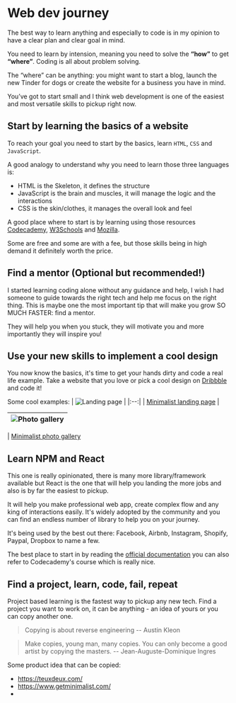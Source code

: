 # Web dev journey

The best way to learn anything and especially to code is in my opinion to have a clear plan and clear goal in mind.

You need to learn by intension, meaning you need to solve the **“how”** to get **“where”**. Coding is all about problem solving.

The “where” can be anything: you might want to start a blog, launch the new Tinder for dogs or create the website for a business you have in mind.

You’ve got to start small and I think web development is one of the easiest and most versatile skills to pickup right now.

## Start by learning the basics of a website

To reach your goal you need to start by the basics, learn `HTML`, `CSS` and `JavaScript`.

A good analogy to understand why you need to learn those three languages is:

- HTML is the Skeleton, it defines the structure
- JavaScript is the brain and muscles, it will manage the logic and the interactions
- CSS is the skin/clothes, it manages the overall look and feel

A good place where to start is by learning using those resources [Codecademy](https://www.codecademy.com/catalog), [W3Schools](https://www.w3schools.com/default.asp) and [Mozilla](https://developer.mozilla.org/en-US/).

Some are free and some are with a fee, but those skills being in high demand it definitely worth the price.

## Find a mentor (Optional but recommended!)

I started learning coding alone without any guidance and help, I wish I had someone to guide towards the right tech and help me focus on the right thing. This is maybe one the most important tip that will make you grow SO MUCH FASTER: find a mentor.

They will help you when you stuck, they will motivate you and more importantly they will inspire you!

## Use your new skills to implement a cool design

You now know the basics, it's time to get your hands dirty and code a real life example. Take a website that you love or pick a cool design on [Dribbble](https://dribbble.com/shots/popular/product-des) and code it!

Some cool examples:
| ![Landing page](https://cdn.dribbble.com/users/6875218/screenshots/17816364/media/bd2a2b4e2ee81cf6a4a659d62f6ae578.png?compress=1&resize=1200x900&vertical=top) |
|:--:|
| [Minimalist landing page](https://dribbble.com/shots/17816364-Geener-Agency-Digital-Marketing-Landing-Page) |

| ![Photo gallery](https://cdn.dribbble.com/users/2371260/screenshots/14370638/media/93ed020d895350d67fd77162522c9112.jpg?compress=1&resize=1200x900&vertical=top) |
| :--------------------------------------------------------------------------------------------------------------------------------------------------------------: |

| [Minimalist photo gallery](https://dribbble.com/shots/14370638-Minimalist-web-design-for-Interior-designer-from-Russia)

## Learn NPM and React

This one is really opinionated, there is many more library/framework available but React is the one that will help you landing the more jobs and also is by far the easiest to pickup.

It will help you make professional web app, create complex flow and any king of interactions easily.
It's widely adopted by the community and you can find an endless number of library to help you on your journey.

It's being used by the best out there: Facebook, Airbnb, Instagram, Shopify, Paypal, Dropbox to name a few.

The best place to start in by reading the [official documentation](https://reactjs.org/docs/hello-world.html) you can also refer to Codecademy's course which is really nice.

## Find a project, learn, code, fail, repeat

Project based learning is the fastest way to pickup any new tech. Find a project you want to work on, it can be anything - an idea of yours or you can copy another one.

> Copying is about reverse engineering
> -- Austin Kleon

> Make copies, young man, many copies. You can only become a good artist by copying the masters.
> -- Jean-Auguste-Dominique Ingres

Some product idea that can be copied:

- https://teuxdeux.com/
- https://www.getminimalist.com/
-
